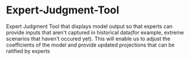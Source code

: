 # Expert-Judgment-Tool
Expert Judgment Tool that displays model output so that experts can provide inputs that aren't captured in historical data(for example, extreme scenarios that haven't occured yet). This will enable us to adjust the coefficients of the model and provide updated projections that can be ratified by experts
